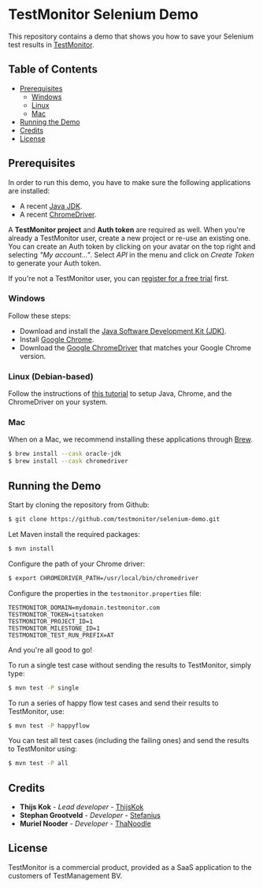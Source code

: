 # TestMonitor Selenium Demo

This repository contains a demo that shows you how to save your Selenium test results in [TestMonitor](https://www.testmonitor.com/).

## Table of Contents

- [Prerequisites](#prerequisites)
  * [Windows](#windows)
  * [Linux](#linux-debian-based)
  * [Mac](#mac)
- [Running the Demo](#running-the-demo)
- [Credits](#credits)
- [License](#license)

## Prerequisites

In order to run this demo, you have to make sure the following applications are installed:

* A recent [Java JDK](https://www.oracle.com/java/technologies/downloads/).
* A recent [ChromeDriver](https://chromedriver.chromium.org/).

A **TestMonitor project** and **Auth token** are required as well. When you're already a TestMonitor user, create a new project or re-use an existing one. You can create an Auth token by clicking on your avatar on the top right and selecting *"My account..."*. Select *API* in the menu and click on *Create Token* to generate your Auth token.

If you're not a TestMonitor user, you can [register for a free trial](https://register.testmonitor.com/) first.

### Windows

Follow these steps:

- Download and install the [Java Software Development Kit (JDK)](http://www.oracle.com/technetwork/java/javase/downloads/index.html).
- Install [Google Chrome](https://www.google.com/intl/en_us/chrome/).
- Download the [Google ChromeDriver](https://chromedriver.chromium.org/downloads) that matches your Google Chrome version.

### Linux (Debian-based)

Follow the instructions of [this tutorial](https://tecadmin.net/setup-selenium-chromedriver-on-ubuntu/) to setup Java, Chrome, and the ChromeDriver on your system.

### Mac

When on a Mac, we recommend installing these applications through [Brew](https://brew.sh/).

```sh
$ brew install --cask oracle-jdk
$ brew install --cask chromedriver
```

## Running the Demo

Start by cloning the repository from Github:

```sh
$ git clone https://github.com/testmonitor/selenium-demo.git
```

Let Maven install the required packages:

```sh
$ mvn install
```

Configure the path of your Chrome driver:

```sh
$ export CHROMEDRIVER_PATH=/usr/local/bin/chromedriver
```

Configure the properties in the `testmonitor.properties` file:

```properties
TESTMONITOR_DOMAIN=mydomain.testmonitor.com
TESTMONITOR_TOKEN=itsatoken
TESTMONITOR_PROJECT_ID=1
TESTMONITOR_MILESTONE_ID=1
TESTMONITOR_TEST_RUN_PREFIX=AT 
```

And you're all good to go! 

To run a single test case without sending the results to TestMonitor, simply type:

```sh
$ mvn test -P single
```

To run a series of happy flow test cases and send their results to TestMonitor, use:

```sh
$ mvn test -P happyflow
```

You can test all test cases (including the failing ones) and send the results to TestMonitor using:

```sh
$ mvn test -P all
```

## Credits

* **Thijs Kok** - *Lead developer* - [ThijsKok](https://github.com/thijskok)
* **Stephan Grootveld** - *Developer* - [Stefanius](https://github.com/stefanius)
* **Muriel Nooder** - *Developer* - [ThaNoodle](https://github.com/thanoodle)

## License

TestMonitor is a commercial product, provided as a SaaS application to the customers of TestManagement BV.
